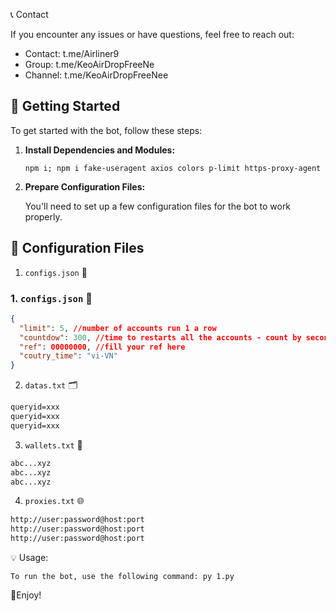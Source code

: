 📞 Contact

If you encounter any issues or have questions, feel free to reach out:

- Contact: t.me/Airliner9
- Group: t.me/KeoAirDropFreeNe
- Channel: t.me/KeoAirDropFreeNee

## 🚀 Getting Started

To get started with the bot, follow these steps:

1. **Install Dependencies and Modules:**

   ```
   npm i; npm i fake-useragent axios colors p-limit https-proxy-agent
   ```

2. **Prepare Configuration Files:**

   You'll need to set up a few configuration files for the bot to work properly.

## 📁 Configuration Files

1.  `configs.json` 📜

### 1. `configs.json` 📜

```json
{
  "limit": 5, //number of accounts run 1 a row
  "countdow": 300, //time to restarts all the accounts - count by seconds
  "ref": 00000000, //fill your ref here
  "coutry_time": "vi-VN"
}
```

2.  `datas.txt` 🗂️

```txt
queryid=xxx
queryid=xxx
queryid=xxx
```

3. `wallets.txt` 💼

```txt - wallet address
abc...xyz
abc...xyz
abc...xyz
```

4. `proxies.txt` 🌐

```txt
http://user:password@host:port
http://user:password@host:port
http://user:password@host:port
```

💡 Usage:

    To run the bot, use the following command: py 1.py

🎇Enjoy!
